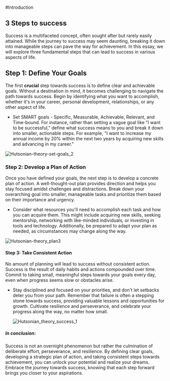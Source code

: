#Introduction


**3 Steps to success**
-------

Success is a multifaceted concept, often sought after but rarely easily attained. While the journey to success may seem daunting, breaking it down into manageable steps can pave the way for achievement. In this essay, we will explore three fundamental steps that can lead to success in various aspects of life.

## **Step 1: Define Your Goals**

The first __crucial__ step towards success is to define clear and achievable goals. Without a destination in mind, it becomes challenging to navigate the path towards success. Begin by identifying what you want to accomplish, whether it's in your career, personal development, relationships, or any other aspect of life.

- Set SMART goals - Specific, Measurable, Achievable, Relevant, and Time-bound. For instance, rather than setting a vague goal like "I want to be successful," define what success means to you and break it down into smaller, actionable steps. For example, "I want to increase my annual income by 20% within the next two years by acquiring new skills and advancing in my career."



![Hutsonian-theory-set-goals_2](https://github.com/Hutsonian-Theory/road_documentation_exercise/assets/158980078/9ebc8e01-014a-4286-a84f-32770e5328b8)


### **Step 2: Develop a Plan of Action**


Once you have defined your goals, the next step is to develop a concrete plan of action. A well-thought-out plan provides direction and helps you stay focused amidst challenges and distractions. Break down your overarching goal into smaller, manageable tasks and prioritize them based on their importance and urgency.

* Consider what resources you'll need to accomplish each task and how you can acquire them. This might include acquiring new skills, seeking mentorship, networking with like-minded individuals, or investing in tools and technology. Additionally, be prepared to adapt your plan as needed, as circumstances may change along the way.




![Hutsonian-theory_plan3](https://github.com/Hutsonian-Theory/road_documentation_exercise/assets/158980078/f73e34ca-5b10-4d17-b2e9-a80cdaeac545)




#### **Step 3: Take Consistent Action**

No amount of planning will lead to success without consistent action. Success is the result of daily habits and actions compounded over time. Commit to taking small, meaningful steps towards your goals every day, even when progress seems slow or obstacles arise.

* Stay disciplined and focused on your priorities, and don't let setbacks deter you from your path. Remember that failure is often a stepping stone towards success, providing valuable lessons and opportunities for growth. Cultivate resilience and perseverance, and celebrate your progress along the way, no matter how small.

  ![Hutsonian_theory_success_1](https://github.com/Hutsonian-Theory/road_documentation_exercise/assets/158980078/0e230be3-a18c-4a39-8442-8ff37e10185c)


##### In conclusion:
Success is not an overnight phenomenon but rather the culmination of deliberate effort, perseverance, and resilience. By defining clear goals, developing a strategic plan of action, and taking consistent steps towards achievement, you can unlock your potential and realize your dreams. Embrace the journey towards success, knowing that each step forward brings you closer to your aspirations.
